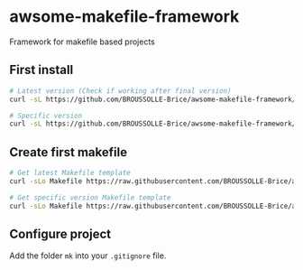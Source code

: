 # awsome-makefile-framework

Framework for makefile based projects

## First install

```bash
# Latest version (Check if working after final version)
curl -sL https://github.com/BROUSSOLLE-Brice/awsome-makefile-framework/releases/download/latest/installer | sh

# Specific version
curl -sL https://github.com/BROUSSOLLE-Brice/awsome-makefile-framework/releases/download/v0.0.1-beta.6/installer | sh
```

## Create first makefile

```bash
# Get latest Makefile template
curl -sLo Makefile https://raw.githubusercontent.com/BROUSSOLLE-Brice/awsome-makefile-framework/master/templates/Makefile

# Get specific version Makefile template
curl -sLo Makefile https://raw.githubusercontent.com/BROUSSOLLE-Brice/awsome-makefile-framework/v0.0.1-beta.6/templates/Makefile
```

## Configure project

Add the folder `mk` into your `.gitignore` file.
